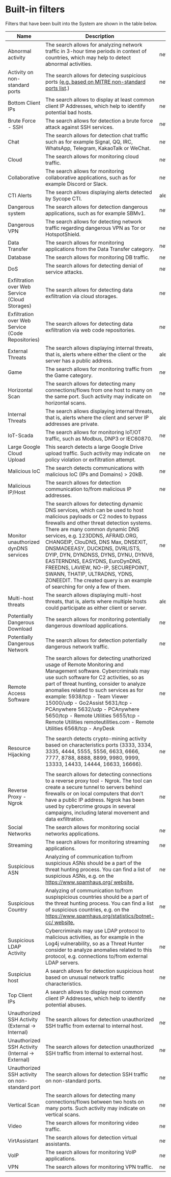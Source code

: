 # Built-in filters

Filters that have been built into the System are shown in the table below.

| Name                                               | Description                                                  | Source               | Query                                                        |
| -------------------------------------------------- | ------------------------------------------------------------ | -------------------- | ------------------------------------------------------------ |
| Abnormal activity                                  | The search allows for analyzing network traffic in 3-hour time periods in  context of countries, which may help to detect abnormal activities. | netflowByCountryAggr | `set sumClientBytesAndServerBytes = add(clientBytes, serverBytes)|  timeAggr dcCountry=dc(country),  avgSumClientBytesAndServerBytes=avg(sumClientBytesAndServerBytes),sum1 =  sum(sumClientBytesAndServerBytes), countries=join(country),  mintimestamp=min(timestamp),maxtimestamp=max(timestamp) on timestamp  interval="3h" | set  timestampStr=tsToStr(_bucket),mintimestampStr=tsToStr(mintimestamp),maxtimestampStr=tsToStr(maxtimestamp)  |project +avgSumClientBytesAndServerBytes as clientBytes, +countries as  country, +timestampStr as timestamp, +mintimestampStr as activeTime,  +maxtimestampStr as tenantId` |
| Activity on non-standard ports                     | The search allows   for detecing suspicious ports [(e.g. based on MITRE non-standard ports list](https://attack.mitre.org/techniques/T1571/).) | netflow              | `lookupKeyExists("ports-suspicious",  {"Port": serverPort} )` |
| Bottom Client IPs                                  | The search allows to display at least common client IP Addresses, which  help to identify potential bad hosts. | netflow              | `aggr countClientIp=count(clientIp) by clientIp unwind=true |sort  countClientIp asc |limit 10 | project +clientIp, +countClientIp as flows` |
| Brute Force - SSH                                  | The search allows for detection a brute force attack against  SSH services. | netflow              | `(serverPort=22 or applicationNameNtop="SSH") | aggr  _countSessions=count(timestamp), _sumBytes=sum(add(clientBytes,serverBytes)),  _sumPackets=sum(add(clientPackets,serverPackets)) by clientIp, serverIp,  serverPort unwind=true | sort _countSessions desc | _countSessions > 50  and _sumBytes > 1000| project +clientIp,+serverIp,+_sumBytes as  clientBytes,+_countSessions as flows,+_sumPackets as  clientPackets,+serverPort` |
| Chat                                               | The search allows for detection chat traffic such as for example Signal,  QQ, IRC, WhatsApp, Telegram, KakaoTalk or WeChat. | netflow              | `applicationNameNtop in  ["Signal","QQ","IRC","WhatsApp","Telegram","KakaoTalk","WeChat"]` |
| Cloud                                              | The search allows for monitoring cloud traffic.              | netflow              | `applicationNameNtop in  ["NestLogSin","Dropbox","UbuntuONE","Microsoft","GoogleDrive","MS_OneDrive","LISP","ApplePush","AmazonVideo","AmazonAWS","Salesforce","Azure","GoogleCloud","Edgecast","Cachefly"]` |
| Collaborative                                      | The search allows for monitoring collaborative applications, such as for  example Discord or Slack. | netflow              | `applicationNameNtop in  ["Discord","Slack","LotusNotes","Github","Microsoft365","Git","GoogleDocs","Teams","GitLab","GoogleClassroom"]` |
| CTI Alerts                                         | The search allows displaying alerts detected by Sycope CTI.  | alerts               | `any(["CTI"], alertTags)`                                    |
| Dangerous system                                   | The search allows for detection dangerous applications, such as  for example SBMv1. | netflow              | `applicationNameNtop in ["SMBv1"]`                           |
| Dangerous VPN                                      | The search allows for detecting network traffic regarding  dangerous VPN as Tor or HotspotShield. | netflow              | `applicationNameNtop in  ["Tor","HotspotShield"]`            |
| Data Transfer                                      | The search allows for monitoring applications from the Data Transfer  category. | netflow              | `applicationNameNtop in  ["NFS","TFTP","AFP","CHECKMK","RSYNC","Crashlytics"]` |
| Database                                           | The search allows for monitoring DB traffic.                 | netflow              | `applicationNameNtop in  ["MySQL","MongoDB","MsSQL-TDS","Oracle","Redis","DRDA","Cassandra"]` |
| DoS                                                | The search allows for detecting denial of service attacks.   | netflow              | `aggr countSessions=count(timestamp),  uniqueClientIPs=dc(clientIp), clientBytes=sum(clientBytes) by serverIp  unwind=true | sort countSessions desc | project +serverIp,+countSessions as  flows, +uniqueClientIPs as clientPackets, +clientBytes | clientPackets >  200 and flows > 10000 and clientBytes >10000` |
| Exfiltration over Web Service  (Cloud Storages)    | The search allows for detecting data exfiltration via cloud  storages. | netflow              | `httpHost in  ["dropbox.com","box.com","drive.google.com","mega.io","mediafire.com"]` |
| Exfiltration over Web Service  (Code Repositories) | The search allows for detecting data exfiltration via web code  repositories. | netflow              | `httpHost in  ["github.com","justpaste.it","pastebin.com","onpaste.com","transfernow.net","codepad.org"]` |
| External Threats                                   | The search allows displaying internal threats, that is, alerts where  either the client or the server has a public address. | alerts               | `(isIpPrivate(clientIp) and not isIpPrivate(serverIp)) or(not  isIpPrivate(clientIp) and isIpPrivate(serverIp))` |
| Game                                               | The search allows for monitoring traffic from the Game category. | netflow              | `applicationNameNtop in  ["Xbox","AmongUs","Steam","HalfLife2","WorldOfWarcraft","Armagetron","Dofus","Fiesta",  "Florensia","Guildwars","MapleStory","Warcraft3","WorldOfKungFu","Nintendo","Starcraft","Playstation","CSGO","GenshinImpact","Activision","RakNet"]` |
| Horizontal Scan                                    | The search allows for detecting many connections/flows from one  host to many on the same port. Such activity may indicate on horizontal  scans. | netflow              | `$_INT$ | aggr _uniqueServerIps=dc(serverIp),  _countSessions=count(timestamp) by clientIp, serverPort unwind=true | sort  _uniqueServerIps desc | where _countSessions > 100 and _uniqueServerIps  > 30 | project +clientIp,+serverPort,+_countSessions as  flows,+_uniqueServerIps as clientPort` |
| Internal Threats                                   | The search allows displaying internal threats, that is, alerts where the  client and server IP addresses are private. | alerts               | `isIpPrivate(clientIp) and isIpPrivate(serverIp)`            |
| IoT-Scada                                          | The search allows for monitoring IoT/OT traffic, such as Modbus, DNP3 or  IEC60870. | netflow              | `applicationNameNtop in  ["Modbus","DNP3","IEC60870"]`       |
| Large Google Cloud Upload                          | This search detects a large Google Drive upload traffic. Such  activity may indicate on policy violation or exfiltration attempt. | netflow              | `serverAsNumber = 15169 | aggr  sumBytes=sum(add(clientBytes,serverBytes)) by serverIp, clientIp unwind=true  | sort sumBytes desc | sumBytes > 1000000 |project  +clientIp,+serverIp,+sumBytes as clientBytes` |
| Malicious IoC                                      | The search detects communications with malicious IoC (IPs and  Domains) > 20kB. | netflow              | `lookupKeyExists("sec-cti-ip-malware",  {"ip": clientIp} ) OR  lookupKeyExists("sec-cti-ip-malware", {"ip": serverIp})  OR lookupKeyExists("sec-cti-domain-malware-db",  {"domain": dnsQuery}) | set bytes=add(clientBytes, serverBytes) |  aggr bytes=sum(bytes) by clientIp,serverIp unwind=true | sort bytes desc |  bytes > 20000 | project +clientIp,+serverIp,+bytes as clientBytes` |
| Malicious IP/Host                                  | The search allows for detection communication to/from malicious  IP addresses. | netflow              | `lookupKeyExists("sec-cti-ip-malware",  {"ip": clientIp} ) OR  lookupKeyExists("sec-cti-ip-malware", {"ip": serverIp})  OR lookupKeyExists("sec-cti-domain-malware-db",  {"domain": dnsQuery})` |
| Monitor unauthorized dynDNS  services              | The search allows for detecting dynamic DNS services, which can  be used to host malicious payloads or C2 nodes to bypass firewalls and other  threat detection systems. There are many common dynamic DNS services, e.g.  123DDNS, AFRAID.ORG, CHANGEIP, ClouDNS, DNS Max, DNSEXIT, DNSMADEEASY,  DUCKDNS, DVRLISTS, DYIP, DYN, DYNDNSS, DYNS, DYNU, DYNV6, EASTERNDNS,  EASYDNS, EuroDynDNS, FREEDNS, LAVIEW, NO-IP, SECUREPOINT, SWANN, THATIP,  ULTRADNS, YDNS, ZONEEDIT. The created query is an example of searching for  only a few of them. | netflow              | `regex(dnsQuery,".*cloud.dns") or  regex(dnsQuery,".*dynu.net") or  regex(dnsQuery,".*mywire.org")` |
| Multi-host threats                                 | The search allows displaying multi-host threats, that is, alerts where  multiple hosts could participate as either client or server. | alerts               | `clientIp = null or serverIp = null`                         |
| Potentially Dangerous Download                     | The search allows for monitoring potentially dangerous download  applications. | netflow              | `applicationNameNtop in ["Pastebin"]`                        |
| Potentially Dangerous Network                      | The search allows for detection potentially dangerous network  traffic. | netflow              | `applicationNameNtop in ["RemoteScan"]`                      |
| Remote Access Software                             | The search allows for detecting unathorized usage of Remote  Monitoring and Management software. Cybercriminals may use such software for  C2 activities, so as part of threat hunting, consider to analyze anomalies  related to such services as for example: 5938/tcp - Team Viewer 15000/udp -  Go2Assist 5631/tcp - PCAnywhere 5632/udp - PCAnywhere 5650/tcp - Remote  Utilities 5655/tcp - Remote Utilities remoteutilities.com - Remote Utilities  6568/tcp - AnyDesk | netflow              | `(protocol ="6" and serverPort in [5938, 6568, 5650,  5655, 5631] ) or (protocol = "17" and serverPort in [15000, 5632])  or httpHost = "remoteutilities.com"` |
|                                                    |                                                              |                      |                                                              |
| Resource Hijacking                                 | The search detects crypto-mining activity based on  characteristics ports (3333, 3334, 3335, 4444, 5555, 5556, 6633, 6666, 7777,  8788, 8888, 8899, 9980, 9999, 13333, 14433, 14444, 16633, 16666). | netflow              | `lookupKeyExists("sec-port-cryptomining",  {"Port": serverPort }) or  lookupKeyExists("sec-port-cryptomining", {"Port":  clientPort })` |
|                                                    |                                                              |                      |                                                              |
| Reverse Proxy - Ngrok                              | The search allows for detecting connections to a reverse proxy  tool - Ngrok. The tool can create a secure tunnel to servers behind firewalls  or on local computers that don't have a public IP address. Ngrok has been  used by cybercrime groups in several campaigns, including lateral movement  and data exfiltration. | netflow              | `regex(httpSite,".*ngrok.*")`                                |
| Social Networks                                    | The search allows for monitoring social networks applications. | netflow              | `applicationNameNtop in  ["TikTok","GooglePlus","Tumblr","Facebook","Twitter","Pinterest","Snapchat","Sina(Weibo)","Reddit","Instagram","LinkedIn","Likee","Badoo","Tencent"]` |
| Streaming                                          | The search allows for monitoring streaming applications.     | netflow              | `applicationNameNtop in  ["PPStream","DisneyPlus","Hulu","AppleiTunes","Pandora","Vimeo","Dazn","1kxun"]` |
| Suspicious ASN                                     | Analyzing of   communication to/from suspicious ASNs should be a part of the threat hunting   process. You can find a list of suspicious ASNs, e.g. on the   [https://www.spamhaus.org/ website.](https://www.spamhaus.org/) | netflow              | `clientAsNumber in [4134,4837,45609,36947,7713,14618, 24560,  23969 ,17557] or serverAsNumber in [4134,4837,45609,36947,7713,14618, 24560,  23969 ,17557]` |
| Suspicious Country                                 | Analyzing of   communication to/from suspispicious countries should be a part of the threat   hunting process. You can find a list of suspicious countries, e.g. on the  [https://www.spamhaus.org/statistics/botnet-cc/ website.](https://www.spamhaus.org/statistics/botnet-cc/) | netflow              | `clientCountry = "CN" or clientCountry="ID"  or clientCountry="TH"` |
| Suspicious LDAP Activity                           | Cybercriminals may use LDAP protocol to malicious activities,  as for example in the Log4j vulnerability, so as a Threat Hunter consider to  analyze anomalies related to this protocol, e.g. connections to/from external  LDAP servers. | netflow              | `($INT_EXT$ or $EXT_INT$) AND (serverPort = 636 AND protocol =  6) OR (serverPort = 389 AND protocol = 17) | not  any(serverFunction,["LDAP"])` |
| Suspicius host                                     | A search allows for detection suspicious host based on unusual  network traffic characteristics. | netflow              | `aggr _countSessions=count(timestamp),  _sumPackets=sum(add(clientPackets,serverPackets)) by clientIp,serverIp  unwind=true | set _ppf=div(_sumPackets,_countSessions) | sort  _ppf,_countSessions desc | _ppf >50 and _countSessions>100|project  +clientIp,+serverIp,+_ppf as clientPackets,+_countSessions as flows` |
| Top Client IPs                                     | A search allows to display most common client IP Addresses, which help to  identify potential abuses. | netflow              | `aggr countClientIp=count(clientIp) by clientIp unwind=true |sort  countClientIp desc |limit 10 | project +clientIp, +countClientIp as flows` |
| Unauthorized SSH Activity  (External -> Internal)  | The search allows for detection unauthorized SSH traffic from  external to internal host. | netflow              | `$EXT_INT$ and serverPort = 22 AND not  any(serverFunction,["SSH"]) | aggr  _sumBytes=sum(add(clientBytes,serverBytes)) by clientIp, serverIp, serverPort  unwind=true | sort _sumBytes desc | _sumBytes > 1000 | project +clientIp,  +serverIp, +_sumBytes as clientBytes, +serverPort` |
| Unauthorized SSH Activity  (Internal -> External)  | The search allows for detection unauthorized SSH traffic from  internal to external host. | netflow              | `serverPort = 443 AND not any(serverFunction,["SSH"])  | aggr _sumBytes=sum(add(clientBytes,serverBytes)) by clientIp, serverIp,  serverPort unwind=true | sort _sumBytes desc | _sumBytes > 1000 | project  +clientIp, +serverIp, +_sumBytes as clientBytes, +serverPort` |
| Unauthorized SSH activity on  non-standard port    | The search allows for detection SSH traffic on non-standard  ports. | netflow              | `applicationNameNtop = "SSH" and serverPort != 22 and  not any(serverFunction,["SSH"])` |
| Vertical Scan                                      | The search allows for detecting many connections/flows between  two hosts on many ports. Such activity may indicate on vertical scans. | netflow              | `$_INT$ | aggr _countUniqueServerPorts=dc(serverPort),  _countSessions=count(timestamp) by clientIp, serverIp unwind=true | sort  _countSessions desc, _countUniqueServerPorts desc | where  _countUniqueServerPorts > 30 and _countSessions > 200 | project  +clientIp,+serverIp,+_countSessions as flows,+_countUniqueServerPorts as  serverPort` |
| Video                                              | The search allows for monitoring video traffic.              | netflow              | `applicationNameNtop in  ["Zattoo","Sopcast","TVUplayer","QQLive","PS_VUE","NetFlix","Zoom","Twitch","IFLIX"]` |
| VirtAssistant                                      | The search allows for detection virtual assistants.          | netflow              | `applicationNameNtop in ["AmazonAlexa","AppleSiri"]`         |
| VoIP                                               | The search allows for monitoring VoIP applications.          | netflow              | `applicationNameNtop in  ["SkypeCall","WhatsAppCall","MGCP","IAX","SIP","TruPhone","Skype_Teams","Webex","Viber","Tuenti","H323","NOE","TeamSpeak","CiscoSkinny","RTCP","Megaco","KakaoTalk_Voice","IMO","SnapchatCall","FacebookVoip","SignalVoip","Fuze","GoTo"]` |
| VPN                                                | The search allows for monitoring VPN traffic.                | netflow              | `applicationNameNtop in  ["PTTP","OpenVPN","CiscoVPN","WireGuard","TINC","FortiClient","iCloudPrivateRelay","Softether"]` |
